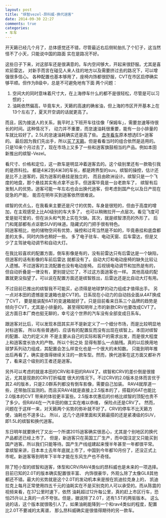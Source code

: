 ```yaml
---
layout: post
title: "缤智vezel-昂科威-换代逍客"
date: 2014-09-30 22:27
comments: true
categories:
- 车车
---
```


开天籁已经几个月了，总体感觉还不错，尽管最近右后侧轮胎扎了个钉子，这当然怪不了小天，只能说中国的路面
实在是路况不好。

这些日子下来，对这部车还是很满意的。车内空间够大，开起来很舒服。尤其是喜欢前雷达，
对新手而言在碰见人来人往的地方以及需要挤过去的路况下，可以增强很多信心。
各种配置也基本够用了，座椅内饰都很舒服，CVT在市区启停确实够平顺。但作为B级中，总是不可避免地有下面
两个问题：

1. 空间大的同时意味着尺寸大，在上海停车什么的都不是很轻松，尽管是可以习惯的；
2. 油耗依然偏高，毕竟车大，天籁的高速的确省油，但上海的市区开开基本上在13个左右了，夏天开空调的话就更高了。

而且，因为接送人的关系，我平时上下班开车往往像「保姆车」，需要怠速等待很长的时间。这种情况下，
动力并不重要，而怠速油耗很重要，能有一台小排量的车就比较好了。2.5L的怠速油耗确实还是高了些。
[去年看车](/blog/2013/11/03/kan-che-da-nuo-yi-ji/)原本想选ES+逍客的。
最后因为我们先出手，所以[买了天籁](/blog/2014/01/17/teana/)。但是看看当时的组合依然是适用的。
只是10来个月过去了，现在市场上又多了一些和逍客旗鼓相当的产品。例如本田新推出的缤智-Vezel。

看尺寸、价格和定位，这一款车是明显冲着逍客去的。这个级别里还有一款吸引我的是昂科拉。
都是4米2到4米3的车长，都是跨界型的suv。缤智的操控，估计还是比不上逍客的，因为逍客的悬挂是独立的，
而且由欧洲设计。缤智只是一个飞度的地盘，那个悬挂其实有点拿不出手。但逍客毕竟是一台老款车了，
缤智有后发制人的优势。逍客可能一年左右也会出换代逍客，但考虑到国产化以及日产现在捉急的产能，
能否在明年买到逍客依然很难说。

缤智的优点么，在我看来主要还是尺寸的优势。车身是很短的，但由于高度的增加，在主观感受上比A0级别的车大多了，
也可以稍微拉开一点层次。看见飞度可爱是挺可爱的，但在派头和气势上实在欠缺。其次，就是缤智漂亮的外形了。
后门和尾部都有点讴歌SUV的味道。隐藏式的门把手很有特色。  
同逍客相比，他的储物空间有优势，操控和过弯当然是不如的，毕竟悬挂和底盘都差的太多。同时内饰也稍好一些。
多了电子驻车、电动天窗、后车雷达，但是又少了主驾驶电动调节和自动大灯。

在我比较喜欢的配置方面，倒车影像是有的，没有前雷达只有后雷达是一个缺陷，但逍客的话有影像的车前后雷达
就都没有了。自动大灯和电动座椅的缺失比较让人遗憾。不过逍客的主流配置也没有电动座椅。
后视镜电动调节和加热是有的，但自动折叠是一律没有，更别提记忆了，不过这方面逍客也一样。
其他高级的配置就更没指望了。可以说在配置方面还是缤智胜出，后雷达还是比自动大灯有用。

不过目前已推出的缤智我不可能买，必须得是地球梦的动力组成才值得出手。
另一点对本田的遗憾是变速箱也是CVT的。日系现在小动力的自动挡全面从4AT换成了CVT，
要是能装配6AT的变速箱就好了。只是目前看来日系三个品牌的趋势是倾向于CVT，尤其是小排量的。
甚至得知明年上市的新款CRV也要改成CVT了。这方面日本厂商也挺无聊的，幸亏这个世界的汽车没有全部变成日系车。

跟逍客对比后，可以发现本田其实并不是新定义了一个细分市场，而是比较明显地对标逍客。
所以有些普通的、应该有的配置反而没有出现在缤智上。本田对缤智的配置、动力的定义并
不是主要从自己的实际和客户的需求出发，而是很大程度上和逍客度长协大的产物。所以个别之处
显得有那么一点脑残。真的以后换用地球梦系列动力组成，其配置会怎么样变化也是一个很大的未知数。
只能到明年推出后再看了。确实是值得继续关注的一款车型。然而，换代逍客在这方面又都补齐了，看来这个级别的王者还是逍客。


另外可以考虑的就是本田的CRV和丰田的RAV4了。缤智和CRV的差价倒是很接近，尤其是现款的CRV打折幅度
很大的情况下。不过CRV的2.0版本总体而言优于其2.4的版本，只是2.0群系列都没有倒车影像，需要自己加装。
RAV4就厚道一些，还带胎压监测的。而且买RAV4就是直接上2.5版本的了，搭载的6AT也能比2.0版本的CVT
带来的体验更丰富些。2.5版本优惠后的价格比缤智的顶配也贵不了多少。但RAV4在一汽丰田的做工实在难以恭维，
保险点还是CRV了。
然而，问题在于这样一来，对天籁两个劣势的弥补就不好了。CRV的停车不比天籁方便，油耗也不遑多让。
所以，这几个选择里面和天籁最搭的还是紧凑级的SUV，即1.5L的缤智和换代逍客。

东日明年就要换代了又出一个所谓2015逍客确实很恶心，尤其是个别地区的换代产品都还已经上市了。
但是，新逍客只在英国工厂生产，而中国注定又只能买到国产逍客。所以我们只能等待。国产生产线组建起来慢半年甚至一年都很平常。
拿缤智来讲，日本本土去年年底就上市了，中国到今年都10月份了，还没正式上市呢。新逍客等到明年下半年才能在东风生产也不奇怪。

除了短小型的缤智和逍客，体型和CRV/RAV4类似的昂科威也是未来的一项选择。目前已知的2.0T的版本确实配置很丰富、
内饰很豪华，外观么除了太像GL8其他都还不错。最大的劣势就是这个2.0T的发动机本来是按在凯迪拉克身上的，
凯迪拉克上每月正常使用四五千元的油耗实在不是买别克的人可以承受的。而从陈震的视频来看，在37公里时速下，依然
油耗超过12升每公里，真的赶上市区行车，恐怕25升以上真的一点不夸张。但是，据说除了2.0T，还有1.5T的两驱版本。
这么说的话，这个版本就很吸引人了。如果油耗能降到一个和rav4类似的程度，配置比2.0T不要减的太离谱，
那么昂科威确实是很值得期待的另一款车。
